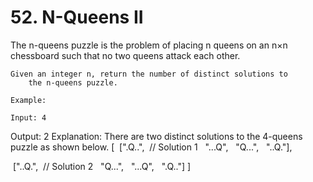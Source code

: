 # 52. N-Queens II

The n-queens puzzle is the problem of placing n queens on an n×n
        chessboard such that no two queens attack each other.

    
        

    Given an integer n, return the number of distinct solutions to
        the n-queens puzzle.

    Example:

    Input: 4
Output: 2
Explanation: There are two distinct solutions to the 4-queens puzzle as shown below.
[
 [".Q..",  // Solution 1
  "...Q",
  "Q...",
  "..Q."],

 ["..Q.",  // Solution 2
  "Q...",
  "...Q",
  ".Q.."]
]